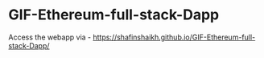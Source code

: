 # GIF-Ethereum-full-stack-Dapp

Access the webapp via - https://shafinshaikh.github.io/GIF-Ethereum-full-stack-Dapp/
